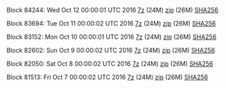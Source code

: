Block 84244: Wed Oct 12 00:00:01 UTC 2016 [7z](https://transfer.sh/3BY4d/bootstrap.dat.20161012.7z) (24M) [zip](https://transfer.sh/jbHkz/bootstrap.dat.20161012.zip) (26M) [SHA256](https://transfer.sh/D9ONh/sha256.txt)

Block 83694: Tue Oct 11 00:00:02 UTC 2016 [7z](https://transfer.sh/T7aIJ/bootstrap.dat.20161011.7z) (24M) [zip](https://transfer.sh/tAvu5/bootstrap.dat.20161011.zip) (26M) [SHA256](https://transfer.sh/YH7TJ/sha256.txt)

Block 83152: Mon Oct 10 00:00:01 UTC 2016 [7z](https://transfer.sh/FdiEZ/bootstrap.dat.20161010.7z) (24M) [zip](https://transfer.sh/5T82n/bootstrap.dat.20161010.zip) (26M) [SHA256](https://transfer.sh/3Ora4/sha256.txt)

Block 82602: Sun Oct  9 00:00:02 UTC 2016 [7z](https://transfer.sh/10E3ga/bootstrap.dat.20161009.7z) (24M) [zip](https://transfer.sh/15rKr8/bootstrap.dat.20161009.zip) (26M) [SHA256](https://transfer.sh/cvWKD/sha256.txt)

Block 82050: Sat Oct  8 00:00:02 UTC 2016 [7z](https://transfer.sh/yx9zv/bootstrap.dat.20161008.7z) (24M) [zip](https://transfer.sh/4xMew/bootstrap.dat.20161008.zip) (26M) [SHA256](https://transfer.sh/yfTfp/sha256.txt)

Block 81513: Fri Oct  7 00:00:02 UTC 2016 [7z](https://transfer.sh/Fnixa/bootstrap.dat.20161007.7z) (24M) [zip](https://transfer.sh/z9iNy/bootstrap.dat.20161007.zip) (26M) [SHA256](https://transfer.sh/gAQUp/sha256.txt)
